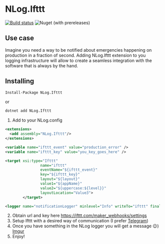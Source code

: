 # NLog.Ifttt
[![Build status](https://ci.appveyor.com/api/projects/status/x3lu48da2ajaep1c?svg=true)](https://ci.appveyor.com/project/adenisov/nlog-ifttt)
![Nuget (with prereleases)](https://img.shields.io/nuget/vpre/nlog.ifttt)

## Use case
Imagine you need a way to be notified about emergencies happening on production in a fraction of second. Adding NLog.Ifttt extension to you logging infrastructure will allow to create a seamless integration with the software that is always by the hand.

## Installing
```bash
Install-Package NLog.Ifttt
```
or
```bash
dotnet add NLog.Ifttt
```

1. Add to your NLog.config
```xml
<extensions>
  <add assembly="NLog.Ifttt"/>
</extensions>

<variable name="ifttt_event" value="production_error" />
<variable name="ifttt_key" value="you_key_goes_here" />

<target xsi:type="Ifttt"
                name="ifttt"
                eventName="${ifttt_event}"
                key="${ifttt_key}"
                layout="${layout}"
                value1="${appName}"
                value2="${uppercase:${level}}"
                layoutLocation="Value3">
        </target>

<logger name="notificationLogger" minlevel="Info" writeTo="ifttt" final="true"/>
```

2. Obtain url and key here https://ifttt.com/maker_webhooks/settings
3. Setup Ifttt with a desired way of communication (I prefer [Telegram](https://telegram.org))
4. Once you have something in the NLog logger you will get a message 😉) [Imgur](https://imgur.com/wldMBK3)
5. Enjoy!
